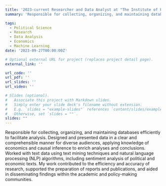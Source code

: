 ```yaml
---
title: '2023-current Researcher and Data Analyst at "The Institute of Public Policies and Goods - CSIC"'
summary: 'Responsible for collecting, organizing, and maintaining databases efficiently to facilitate analysis. Designed and presented data in a clear and comprehensible manner for diverse audiences, applying knowledge of economics and causal inference to enrich analyses and conclusions. Worked with text data using text mining techniques and natural language processing (NLP) algorithms, including sentiment analysis of political and economic texts. My work contributed to the efficiency and accuracy of research, supported the preparation of reports and publications, and aided in disseminating findings within the academic and policy-making communities.'

tags:
  - Political Science
  - Research
  - Data Analysis
  - Economics
  - Machine Learning
date: '2023-09-27T00:00:00Z'

# Optional external URL for project (replaces project detail page).
external_link: ''

url_code: ''
url_pdf: ''
url_slides: ''
url_video: ''

# Slides (optional).
#   Associate this project with Markdown slides.
#   Simply enter your slide deck's filename without extension.
#   E.g. `slides = "example-slides"` references `content/slides/example-slides.md`.
#   Otherwise, set `slides = ""`.
slides: ""
---
```


Responsible for collecting, organizing, and maintaining databases efficiently to facilitate analysis. Designed and presented data in a clear and comprehensible manner for diverse audiences, applying knowledge of economics and causal inference to enrich analyses and conclusions. Worked with text data using text mining techniques and natural language processing (NLP) algorithms, including sentiment analysis of political and economic texts. My work contributed to the efficiency and accuracy of research, supported the preparation of reports and publications, and aided in disseminating findings within the academic and policy-making communities.